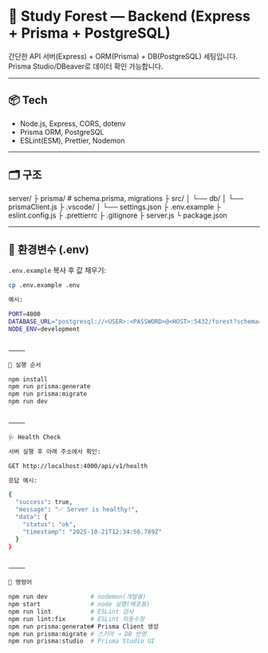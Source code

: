 
# 🌳 Study Forest — Backend (Express + Prisma + PostgreSQL)

간단한 API 서버(Express) + ORM(Prisma) + DB(PostgreSQL) 세팅입니다.  
Prisma Studio/DBeaver로 데이터 확인 가능합니다.

---

## 📦 Tech
- Node.js, Express, CORS, dotenv
- Prisma ORM, PostgreSQL
- ESLint(ESM), Prettier, Nodemon

---

## 🗂 구조

server/
├ prisma/            # schema.prisma, migrations
├ src/
│ └── db/
│     └── prismaClient.js
├ .vscode/
│ └── settings.json
├ .env.example
├ eslint.config.js
├ .prettierrc
├ .gitignore
├ server.js
└ package.json

---

## 🔑 환경변수 (.env)
`.env.example` 복사 후 값 채우기:
```bash
cp .env.example .env

예시:

PORT=4000
DATABASE_URL="postgresql://<USER>:<PASSWORD>@<HOST>:5432/forest?schema=public"
NODE_ENV=development


⸻

🚀 실행 순서

npm install
npm run prisma:generate
npm run prisma:migrate
npm run dev


⸻

🩺 Health Check

서버 실행 후 아래 주소에서 확인:

GET http://localhost:4000/api/v1/health

응답 예시:

{
  "success": true,
  "message": "✅ Server is healthy!",
  "data": {
    "status": "ok",
    "timestamp": "2025-10-21T12:34:56.789Z"
  }
}


⸻

🧰 명령어

npm run dev            # nodemon(개발용)
npm start              # node 실행(배포용)
npm run lint           # ESLint 검사
npm run lint:fix       # ESLint 자동수정
npm run prisma:generate# Prisma Client 생성
npm run prisma:migrate # 스키마 → DB 반영
npm run prisma:studio  # Prisma Studio UI

